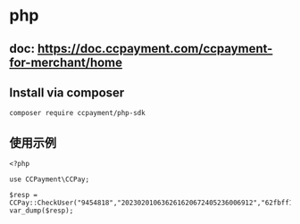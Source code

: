# php

## doc: https://doc.ccpayment.com/ccpayment-for-merchant/home
## Install via composer
````
composer require ccpayment/php-sdk
````
## 使用示例
```
<?php

use CCPayment\CCPay;

$resp =  CCPay::CheckUser("9454818","202302010636261620672405236006912","62fbff1f796c42c50bb44d4d3d065390");
var_dump($resp);

```